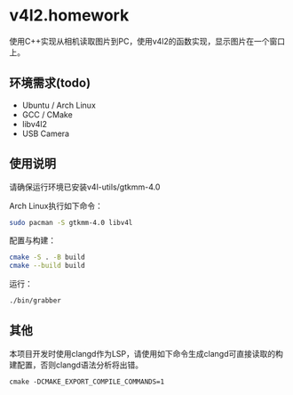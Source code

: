 # v4l2.homework

使用C++实现从相机读取图片到PC，使用v4l2的函数实现，显示图片在一个窗口上。

## 环境需求(todo)

- Ubuntu / Arch Linux
- GCC / CMake
- libv4l2
- USB Camera

## 使用说明

请确保运行环境已安装v4l-utils/gtkmm-4.0

Arch Linux执行如下命令：

```bash
sudo pacman -S gtkmm-4.0 libv4l
```

配置与构建：

```bash
cmake -S . -B build
cmake --build build
```

运行：

```bash
./bin/grabber
```

## 其他

本项目开发时使用clangd作为LSP，请使用如下命令生成clangd可直接读取的构建配置，否则clangd语法分析将出错。

```
cmake -DCMAKE_EXPORT_COMPILE_COMMANDS=1
```